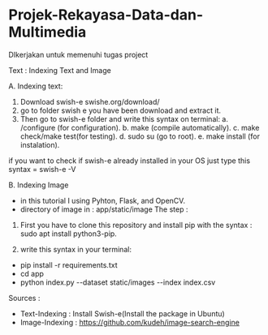 # Projek-Rekayasa-Data-dan-Multimedia
DIkerjakan untuk memenuhi tugas project

Text : Indexing Text and Image

A. Indexing text:

1. Download swish-e  swishe.org/download/
2. go to folder swish e you have been download and extract it.
3. Then go to swish-e folder and write this syntax on terminal:
a. /configure (for configuration).
b. make (compile automatically).
c. make check/make test(for testing).
d. sudo su (go to root).
e. make install (for instalation).

if you want to check if swish-e already installed in your OS just type this syntax = swish-e -V


B. Indexing Image
- in this tutorial I using Pyhton, Flask, and OpenCV.
- directory of image in : app/static/image
The step :
1. First you have to clone this repository and install pip with the syntax : sudo apt install python3-pip.

2. write this syntax in your terminal:
  - pip install -r requirements.txt
  - cd app
  - python index.py --dataset static/images --index index.csv
  
  
  Sources :
  - Text-Indexing : Install Swish-e(Install the package in Ubuntu)
  - Image-Indexing : https://github.com/kudeh/image-search-engine
